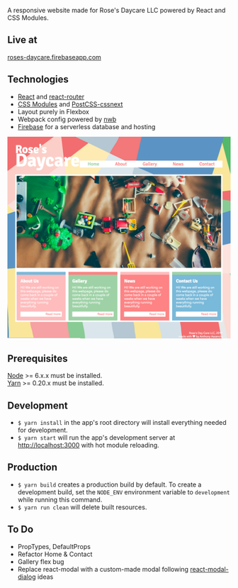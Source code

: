 A responsive website made for Rose's Daycare LLC powered by React and CSS Modules.

## Live at
[roses-daycare.firebaseapp.com](https://roses-daycare.firebaseapp.com)

## Technologies
  * [React] and [react-router]
  * [CSS Modules][css-modules] and [PostCSS-cssnext][css-next]
  * Layout purely in Flexbox
  * Webpack config powered by [nwb]
  * [Firebase] for a serverless database and hosting

![Screenshot](/public/screenshot.png?raw=true)

## Prerequisites
[Node] >= 6.x.x must be installed.
<br />
[Yarn] >= 0.20.x must be installed.

## Development
- `$ yarn install` in the app's root directory will install everything needed for development.
- `$ yarn start` will run the app's development server at <http://localhost:3000> with hot module reloading.

## Production
- `$ yarn build` creates a production build by default.
   To create a development build, set the `NODE_ENV` environment variable to `development` while running this command.
- `$ yarn run clean` will delete built resources.

## To Do
  * PropTypes, DefaultProps
  * Refactor Home & Contact
  * Gallery flex bug
  * Replace react-modal with a custom-made modal following [react-modal-dialog] ideas


[react-modal-dialog]: https://github.com/qimingweng/react-modal-dialog
[react]: https://github.com/facebook/react
[react-router]: https://github.com/ReactTraining/react-router
[nwb]: https://github.com/insin/nwb
[firebase]: https://firebase.google.com/docs/reference/rest/database/
[css-modules]: https://github.com/css-modules/css-modules
[css-next]: http://cssnext.io/
[node]: http://nodejs.org/
[yarn]: http://yarnpkg.com/

